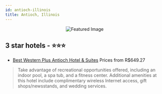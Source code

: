 ```yaml
---
id: antioch-illinois
title: Antioch, Illinois
---
```


<center><img src="https://i.travelapi.com/hotels/1000000/30000/23200/23196/5859ee70_z.jpg" alt="Featured Image" /></center>


##  3 star hotels - ⭐️⭐️⭐️

-    [Best Western Plus Antioch Hotel & Suites](https://us.hurb.com/hotels/antioch/best-western-plus-antioch-hotel-suites-JNP-JP060979?cmp=18055) Prices from R$649.27
   > Take advantage of recreational opportunities offered, including an indoor pool, a spa tub, and a fitness center. Additional amenities at this hotel include complimentary wireless Internet access, gift shops/newsstands, and wedding services.
